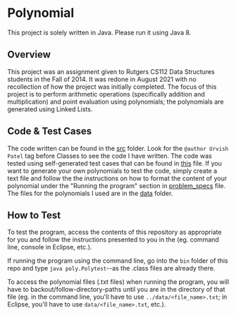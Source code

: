 # Polynomial

This project is solely written in Java. Please run it using Java 8.

## Overview

This project was an assignment given to Rutgers CS112 Data Structures students in the Fall of 2014. It was redone in August 2021 with no recollection
of how the project was initially completed. The focus of this project is to perform arithmetic operations (specifically addition
and multiplication) and point evaluation using polynomials; the polynomials are generated using Linked Lists.

## Code & Test Cases

The code written can be found in the [src](https://github.com/urvishp13/Polynomial/tree/main/src/poly) folder. Look for the 
`@author Urvish Patel` tag before Classes to see the code I have written.
The code was tested using self-generated test cases that can be found in [this](https://github.com/urvishp13/Polynomial/blob/main/docs/testcases.md) 
file. If you want to generate your own polynomials to test the code, simply create a text file and follow the the instructions on 
how to format the content of your polynomial under the "Running the program" section in [problem_specs](https://github.com/urvishp13/Polynomial/blob/main/docs/problem_specs.pdf) 
file. The files for the polynomials I used are in the [data](https://github.com/urvishp13/Polynomial/tree/main/data) folder. 

## How to Test

To test the program, access the contents of this repository as appropriate for you and follow the instructions presented to you in the 
(eg. command line, console in Eclipse, etc.). 

If running the program using the command line, go into the `bin` 
folder of this repo and type `java poly.Polytest`--as the .class files are already there.

To access the polynomial files (.txt files) when running the program, you will have to backout/follow-directory-paths until you are 
in the directory of that file (eg. in the command line, you'll have to use `../data/<file_name>.txt`; in Eclipse, you'll have to use 
`data/<file_name>.txt`, etc.).